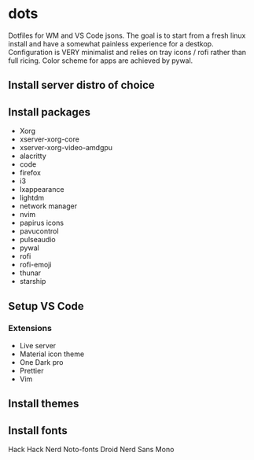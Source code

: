 # dots
Dotfiles for WM and VS Code jsons. The goal is to start from a fresh linux install and have a somewhat painless experience for a destkop. Configuration is VERY minimalist and relies on tray icons / rofi rather than full ricing. Color scheme for apps are achieved by pywal.

## Install server distro of choice

## Install packages
- Xorg
- xserver-xorg-core
- xserver-xorg-video-amdgpu
- alacritty
- code
- firefox
- i3
- lxappearance
- lightdm
- network manager
- nvim
- papirus icons
- pavucontrol
- pulseaudio
- pywal
- rofi
- rofi-emoji
- thunar
- starship
  
## Setup VS Code
### Extensions
- Live server
- Material icon theme
- One Dark pro
- Prettier
- Vim

## Install themes

## Install fonts
Hack
Hack Nerd
Noto-fonts
Droid Nerd Sans Mono
